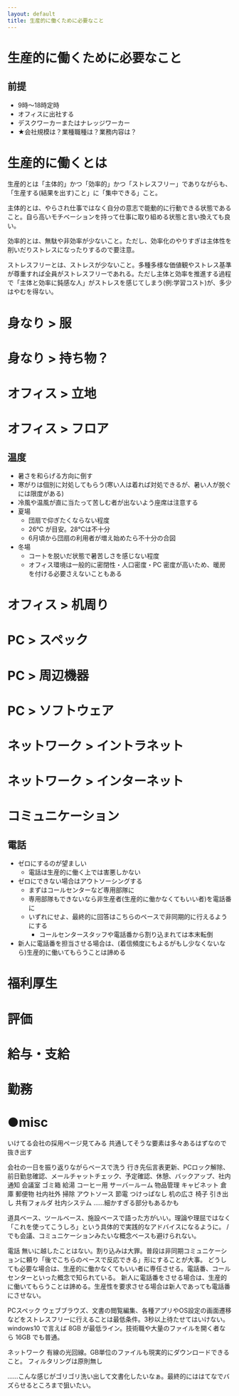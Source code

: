 ```yaml
---
layout: default
title: 生産的に働くために必要なこと
---
```


# 生産的に働くために必要なこと

## 前提
- 9時～18時定時
- オフィスに出社する
- デスクワーカーまたはナレッジワーカー
- ★会社規模は？業種職種は？業務内容は？

# 生産的に働くとは
生産的とは「主体的」かつ「効率的」かつ「ストレスフリー」でありながらも、「生産する(結果を出す)こと」に「集中できる」こと。

主体的とは、やらされ仕事ではなく自分の意志で能動的に行動できる状態であること。自ら高いモチベーションを持って仕事に取り組める状態と言い換えても良い。

効率的とは、無駄や非効率が少ないこと。ただし、効率化のやりすぎは主体性を削いだりストレスになったりするので要注意。

ストレスフリーとは、ストレスが少ないこと。多種多様な価値観やストレス基準が尊重すれば全員がストレスフリーであれる。ただし主体と効率を推進する過程で「主体と効率に鈍感な人」がストレスを感じてしまう(例:学習コスト)が、多少はやむを得ない。

# 身なり > 服

# 身なり > 持ち物？

# オフィス > 立地

# オフィス > フロア

## 温度
- 暑さを和らげる方向に倒す
- 寒がりは個別に対処してもらう(寒い人は着れば対処できるが、暑い人が脱ぐには限度がある)
- 冷風や温風が直に当たって苦しむ者が出ないよう座席は注意する
- 夏場
  - 団扇で仰ぎたくならない程度
  - 26℃ が目安。28℃は不十分
  - 6月頃から団扇の利用者が増え始めたら不十分の合図
- 冬場
  - コートを脱いだ状態で暑苦しさを感じない程度
  - オフィス環境は一般的に密閉性・人口密度・PC 密度が高いため、暖房を付ける必要さえないこともある

# オフィス > 机周り

# PC > スペック

# PC > 周辺機器

# PC > ソフトウェア

# ネットワーク > イントラネット

# ネットワーク > インターネット

# コミュニケーション

## 電話
- ゼロにするのが望ましい
  - 電話は生産的に働く上では害悪しかない
- ゼロにできない場合はアウトソーシングする
  - まずはコールセンターなど専用部隊に
  - 専用部隊もできないなら非生産者(生産的に働かなくてもいい者)を電話番に
  - いずれにせよ、最終的に回答はこちらのペースで非同期的に行えるようにする
    - コールセンタースタッフや電話番から割り込まれては本末転倒
- 新人に電話番を担当させる場合は、(着信頻度にもよるがもし少なくないなら)生産的に働いてもらうことは諦める

# 福利厚生

# 評価

# 給与・支給

# 勤務

# ●misc
いけてる会社の採用ページ見てみる 共通してそうな要素は多々あるはずなので抜き出す 

会社の一日を振り返りながらベースで洗う
行き先伝言表更新、PCロック解除、前日勤怠確認、メールチャットチェック、予定確認、休憩、バックアップ、社内通知
会議室
ゴミ箱
給湯 コーヒー用
サーバールーム
物品管理 キャビネット 倉庫
郵便物 社内社外
掃除 アウトソース
節電
つけっぱなし
机の広さ
椅子
引き出し
共有フォルダ
社内システム
……細かすぎる部分もあるかも

道具ベース、ツールベース、施設ベースで語った方がいい。理論や理屈ではなく「これを使ってこうしろ」という具体的で実践的なアドバイスになるように。 / でも会議、コミュニケーションみたいな概念ベースも避けられない。

電話
無いに越したことはない。割り込みは大罪。普段は非同期コミュニケーションに頼り「後でこちらのペースで反応できる」形にすることが大事。
どうしても必要な場合は、生産的に働かなくてもいい者に専任させる。電話番、コールセンターといった概念で知られている。
新人に電話番をさせる場合は、生産的に働いてもらうことは諦める。生産性を要求させる場合は新人であっても電話番にさせない。

PCスペック
ウェブブラウズ、文書の閲覧編集、各種アプリやOS設定の画面遷移などをストレスフリーに行えることは最低条件。3秒以上待たせてはいけない。windows10 で言えば 8GB が最低ライン。技術職や大量のファイルを開く者なら 16GB でも普通。

ネットワーク
有線の光回線。GB単位のファイルも現実的にダウンロードできること。
フィルタリングは原則無し

……こんな感じがゴリゴリ洗い出して文書化したいなぁ。最終的にははてなでバズらせるところまで狙いたい。
